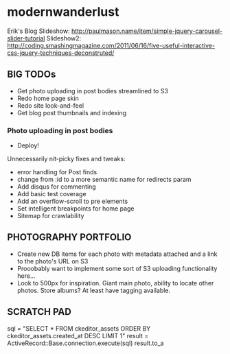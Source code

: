 modernwanderlust
================

Erik's Blog
Slideshow: http://paulmason.name/item/simple-jquery-carousel-slider-tutorial
Slideshow2: http://coding.smashingmagazine.com/2011/06/16/five-useful-interactive-css-jquery-techniques-deconstruted/


## BIG TODOs

* Get photo uploading in post bodies streamlined to S3
* Redo home page skin
* Redo site look-and-feel
* Get blog post thumbnails and indexing


### Photo uploading in post bodies

* Deploy!


Unnecessarily nit-picky fixes and tweaks:
* error handling for Post finds
* change from :id to a more semantic name for redirects param
* Add disqus for commenting
* Add basic test coverage
* Add an overflow-scroll to pre elements
* Set intelligent breakpoints for home page
* Sitemap for crawlability

## PHOTOGRAPHY PORTFOLIO

* Create new DB items for each photo with metadata attached and a link to the photo's URL on S3
* Prooobably want to implement some sort of S3 uploading functionality here...
* Look to 500px for inspiration.  Giant main photo, ability to locate other photos.  Store albums?  At least have tagging available.


## SCRATCH PAD

sql = "SELECT * FROM ckeditor_assets ORDER BY ckeditor_assets.created_at DESC LIMIT 1"
result = ActiveRecord::Base.connection.execute(sql)
result.to_a
